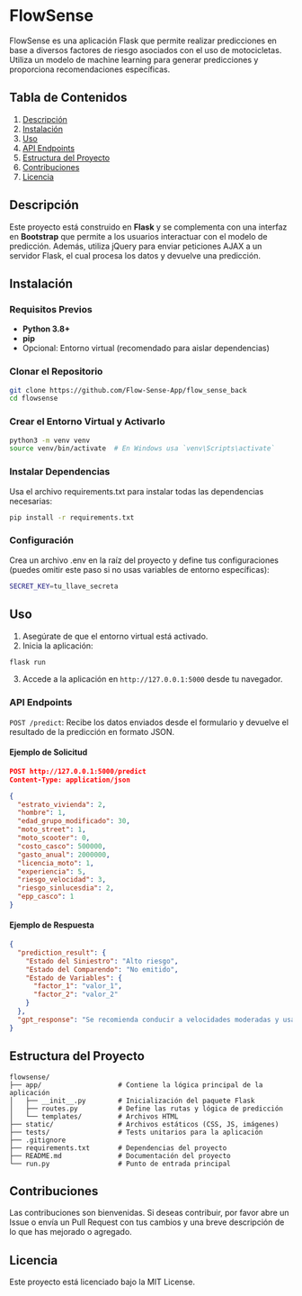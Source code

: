# FlowSense

FlowSense es una aplicación Flask que permite realizar predicciones en base a diversos factores de riesgo asociados con el uso de motocicletas. Utiliza un modelo de machine learning para generar predicciones y proporciona recomendaciones específicas.

## Tabla de Contenidos
1. [Descripción](#descripción)
2. [Instalación](#instalación)
3. [Uso](#uso)
4. [API Endpoints](#api-endpoints)
5. [Estructura del Proyecto](#estructura-del-proyecto)
6. [Contribuciones](#contribuciones)
7. [Licencia](#licencia)

## Descripción
Este proyecto está construido en **Flask** y se complementa con una interfaz en **Bootstrap** que permite a los usuarios interactuar con el modelo de predicción. Además, utiliza jQuery para enviar peticiones AJAX a un servidor Flask, el cual procesa los datos y devuelve una predicción.

## Instalación

### Requisitos Previos
- **Python 3.8+**
- **pip**
- Opcional: Entorno virtual (recomendado para aislar dependencias)

### Clonar el Repositorio
```bash
git clone https://github.com/Flow-Sense-App/flow_sense_back
cd flowsense
```

### Crear el Entorno Virtual y Activarlo
```bash
python3 -m venv venv
source venv/bin/activate  # En Windows usa `venv\Scripts\activate`
```

### Instalar Dependencias
Usa el archivo requirements.txt para instalar todas las dependencias necesarias:
```bash
pip install -r requirements.txt
```

### Configuración
Crea un archivo .env en la raíz del proyecto y define tus configuraciones (puedes omitir este paso si no usas variables de entorno específicas):
```bash
SECRET_KEY=tu_llave_secreta
```

## Uso
1. Asegúrate de que el entorno virtual está activado.
2. Inicia la aplicación:
```bash
flask run
```
3. Accede a la aplicación en `http://127.0.0.1:5000` desde tu navegador.

### API Endpoints
`POST /predict`: Recibe los datos enviados desde el formulario y devuelve el resultado de la predicción en formato JSON.
#### Ejemplo de Solicitud
```json
POST http://127.0.0.1:5000/predict
Content-Type: application/json

{
  "estrato_vivienda": 2,
  "hombre": 1,
  "edad_grupo_modificado": 30,
  "moto_street": 1,
  "moto_scooter": 0,
  "costo_casco": 500000,
  "gasto_anual": 2000000,
  "licencia_moto": 1,
  "experiencia": 5,
  "riesgo_velocidad": 3,
  "riesgo_sinlucesdia": 2,
  "epp_casco": 1
}
```
#### Ejemplo de Respuesta
```json
{
  "prediction_result": {
    "Estado del Siniestro": "Alto riesgo",
    "Estado del Comparendo": "No emitido",
    "Estado de Variables": {
      "factor_1": "valor_1",
      "factor_2": "valor_2"
    }
  },
  "gpt_response": "Se recomienda conducir a velocidades moderadas y usar casco en todo momento."
}
```

## Estructura del Proyecto
```plaintext
flowsense/
├── app/                   # Contiene la lógica principal de la aplicación
│   ├── __init__.py        # Inicialización del paquete Flask
│   ├── routes.py          # Define las rutas y lógica de predicción
│   └── templates/         # Archivos HTML
├── static/                # Archivos estáticos (CSS, JS, imágenes)
├── tests/                 # Tests unitarios para la aplicación
├── .gitignore
├── requirements.txt       # Dependencias del proyecto
├── README.md              # Documentación del proyecto
└── run.py                 # Punto de entrada principal
```

## Contribuciones
Las contribuciones son bienvenidas. Si deseas contribuir, por favor abre un Issue o envía un Pull Request con tus cambios y una breve descripción de lo que has mejorado o agregado.

## Licencia
Este proyecto está licenciado bajo la MIT License.
